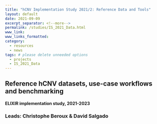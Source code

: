 ```yaml
---
title: "hCNV Implementation Study 2021/2: Reference Data and Tools"
layout: default
date: 2021-09-09
excerpt_separator: <!--more-->
permalink: /studies/IS_2021_Data.html
www_link:
www_links_formatted:
category:
  - resources
  - news
tags: # please delete unneeded options
  - projects
  - IS_2021_Data
---
```


## Reference hCNV datasets, use-case workflows and benchmarking
#### ELIXIR implementation study, 2021-2023
### Leads: Christophe Beroux & David Salgado


<!--more-->
